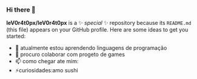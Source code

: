 ### Hi there 👋

**leV0r4t0px/leV0r4t0px** is a ✨ _special_ ✨ repository because its `README.md` (this file) appears on your GitHub profile.
Here are some ideas to get you started:
- 🌱 atualmente estou aprendendo linguagens de programação
- 👯 procuro colaborar com progeto de games 
- 📫 como chegar ate mim: 
- ⚡curiosidades:amo sushi 

